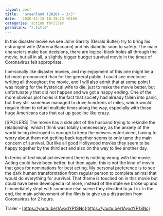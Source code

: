 ```yaml
---
layout: post
title:  "Greenland (2020) – 3/5"
date:   2020-11-15 10:19:23 +0100
categories: action thriller
permalink: "/:title"
---
```


In this disaster movie we see John Garrity (Gerald Butler) try to bring his estranged wife (Morena Baccarin) and his diabetic soon to safety. The main characters make bad decisions, there are logical black holes all through the movie, but all in all, a slightly bigger budget survival movie in the times of Coronavirus felt appropriate.

I personally like disaster movies, and my enjoyment of this one might be a bit more pronounced than for the general public. I could see mediocre writing all throughout the movie, and I will also admit that at some point I was hoping for the hysterical wife to die, just to make the movie better, but unfortunately that did not happen and we got a happy ending. One of the more obvious plot holes is the fact that society had already fallen into panic, but they still somehow managed to drive hundreds of miles, which would require them to refuel multiple times along the way, especially with those huge Americans cars that eat up gasoline like crazy.

[SPOILERS] The movie has a side plot of the husband trying to rekindle the relationship, which I think was totally unnecessary, as the anxiety of the world being destroyed is enough to keep the viewers entertained, having to worry about them not getting back together seems to only tame the main concern of survival. But like all good Hollywood movies they seem to be happy together by the third act and also on the way to live another day.

In terms of technical achievement there is nothing wrong with the movie. Acting could have been better, but then again, this is not the kind of movie that goes for nominations for best acting. My personal preference is to see the dark human transformation from regular person to complete animal that would do everything for survival. That theme is touched on in this movie but could have been developed a lot more, instead of the stale we broke up and I immediately slept with someone else scene they decided to put in. In the end, the main achievement of the film is to give us a distraction from Coronavirus for 2 hours.

Trailer - [https://youtu.be/1AyxdYP1SNc](https://youtu.be/1AyxdYP1SNc)
